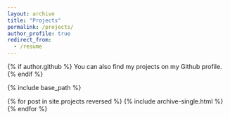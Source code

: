 ```yaml
---
layout: archive
title: "Projects"
permalink: /projects/
author_profile: true
redirect_from:
  - /resume
---
```


{% if author.github %} You can also find my projects on my Github profile. {% endif %}

{% include base_path %}

{% for post in site.projects reversed %} {% include archive-single.html %} {% endfor %}

  
<!-- Talks
======
  <ul>{% for post in site.talks %}
    {% include archive-single-talk-cv.html %}
  {% endfor %}</ul>
   -->
<!-- Teaching
======
  <ul>{% for post in site.teaching %}
    {% include archive-single-cv.html %}
  {% endfor %}</ul> -->



